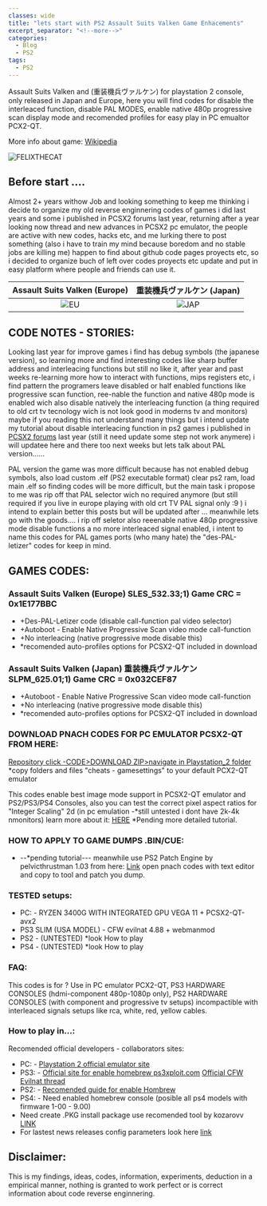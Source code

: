 ```yaml
---
classes: wide
title: "lets start with PS2 Assault Suits Valken Game Enhacements"
excerpt_separator: "<!--more-->"
categories:
  - Blog
  - PS2
tags:
  - PS2
---
```


Assault Suits Valken and (重装機兵ヴァルケン) for playstation 2 console, only released in Japan and Europe, here you will find codes for disable the interleaced function, disable PAL MODES, enable native 480p progressive scan display mode and recomended profiles for easy play in PC emualtor PCX2-QT.

More info about game: [Wikipedia](https://en.wikipedia.org/wiki/Assault_Suits_Valken)

<!--more-->

![FELIXTHECAT](/gamepatches-blog/assets/images/felixthecat.png)

## Before start ....
Almost 2+ years withow Job and looking something to keep me thinking i decide to organize my old reverse enginnering codes of games i did last years and some i published in PCSX2 forums last year, returning after a year looking now thread and new advances in PCSX2 pc emulator, the people are active with new codes, hacks etc, and me lurking there to post something (also i have to train my mind because boredom and no stable jobs are killing me) happen to find about github code pages proyects etc, so i decided to organize buch of left over codes proyects etc update and put in easy platform where people and friends can use it.

Assault Suits Valken (Europe)  |     重装機兵ヴァルケン (Japan)
:-----------------------------:|:-----------------------------:
![EU](/gamepatches-blog/assets/images/asv-eu.jpg)  |  ![JAP](/gamepatches-blog/assets/images/asv-jp.jpg)

## CODE NOTES - STORIES:
Looking last year for improve games i find has debug symbols (the japanese version), so learning more and find interesting codes like sharp buffer address and interleacing functions but still no like it, after year and past weeks re-learning more how to interact with functions, mips registers etc, i find pattern the programers leave disabled or half enabled functions like progressive scan function, ree-nable the function and native 480p mode is enabled wich also disable natively the interleacing function (a thing required to old crt tv tecnology wich is not look good in moderns tv and monitors) maybe if you reading this not understand many things but i intend update my tutorial about disable interleacing function in ps2 games i published in [PCSX2 forums](https://forums.pcsx2.net/Thread-No-interlacing-codes?pid=610584#pid610584) last year (still it need update some step not work anymere) i will updatee here and there too next weeks but lets talk about PAL version......

PAL version the game was more difficult because has not enabled debug symbols, also load custom .elf (PS2 executable format) clear ps2 ram, load main .elf so finding codes will be more difficult, but the main task i propose to me was rip off that PAL selector wich no required anymore (but still required if you live in europe playing with old crt TV PAL signal only :9  ) i intend to explain better this posts but will be updated after ... meanwhile lets go with the goods.... i rip off seletor also reeenable native 480p progressive mode disable functions a no more interleaced signal enabled, i intent to name this codes for PAL games ports (who many hate) the "des-PAL-letizer" codes for keep in mind.

## GAMES CODES:

### Assault Suits Valken (Europe) SLES_532.33;1) Game CRC = 0x1E177BBC

- +Des-PAL-Letizer code (disable call-function pal video selector)
- +Autoboot - Enable Native Progressive Scan video mode call-function
- +No interleacing (native progressive mode disable this)
- *recomended auto-profiles options for PCSX2-QT included in download

### Assault Suits Valken (Japan) 重装機兵ヴァルケン SLPM_625.01;1) Game CRC = 0x032CEF87
- +Autoboot - Enable Native Progressive Scan video mode call-function
- +No interleacing (native progressive mode disable this)
- *recomended auto-profiles options for PCSX2-QT included in download

### DOWNLOAD PNACH CODES FOR PC EMULATOR PCSX2-QT FROM HERE:
[Repository click -CODE>DOWNLOAD ZIP>navigate in Playstation_2 folder](https://github.com/felixthecat1970/gamepatches)
*copy folders and files "cheats - gamesettings" to your default PCX2-QT emulator 

This codes enable best image mode support in PCSX2-QT emulator and PS2/PS3/PS4 Consoles, also you can test the correct pixel aspect ratios for "Integer Scaling" 2d (in pc emulation -*still untested i dont have 2k-4k nmonitors) learn more about it: [HERE](https://tanalin.com/en/articles/integer-scaling/) *Pending more detailed tutorial.

### HOW TO APPLY TO GAME DUMPS .BIN/CUE:
- --*pending tutorial---
meanwhile use PS2 Patch Engine by pelvicthrustman 1.03 from here:
[Link](https://www.psx-place.com/resources/ps2-patch-engine-by-pelvicthrustman.694/)
open pnach codes with text editor and copy to tool and patch you dump.

### TESTED setups:
- PC: - RYZEN 3400G WITH INTEGRATED GPU VEGA 11 + PCSX2-QT-avx2 
- PS3 SLIM (USA MODEL) - CFW evilnat 4.88 + webmanmod
- PS2 - (UNTESTED) *look How to play
- PS4 - (UNTESTED) *look How to play

### FAQ:
This codes is for ?
Use in PC emulator PCX2-QT, PS3 HARDWARE CONSOLES (hdmi-component 480p-1080p only), PS2 HARDWARE CONSOLES (with component and progressive tv setups) incompactible with interleaced signals setups like rca, white, red, yellow cables.

### How to play in...:
Recomended official developers - collaborators sites:
- PC: - [Playstation 2 official emulator site](https://pcsx2.net/)
- PS3: - [Official site for enable homebrew ps3xploit.com](http://ps3xploit.com/) [Official CFW Evilnat thread](https://www.psx-place.com/threads/4-89-evilnat-cfw-w-cobra-v8-3-cex-nobd-nobt-builds.37272/)
- PS2: - [Recomended guide for enable Hombrew](https://www.psx-place.com/threads/tutorial-the-great-ps2-aio-guide.30219/)
- PS4: - Need enabled homebrew console (posible all ps4 models with firmware 1-00 - 9.00)
- Need create .PKG install package use recomended tool by kozarovv [LINK](https://www.psx-place.com/threads/release-ps2-fpkg-0-6-by-jabu-new-tool-to-convert-ps2-games-for-ps4.30350/)
- For lastest news releases config parameters look here [link](https://www.psx-place.com/threads/research-ps2-emulator-configuration-on-ps4.16131/)

## Disclaimer:
This is my findings, ideas, codes, information, experiments, deduction in a empirical manner, nothing is granted to work perfect or is correct information about code reverse enginnering. 
